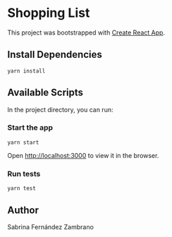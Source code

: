 # Shopping List

This project was bootstrapped with [Create React App](https://github.com/facebook/create-react-app).

## Install Dependencies

`
yarn install
`

## Available Scripts

In the project directory, you can run:

### Start the app

`
yarn start
`

Open [http://localhost:3000](http://localhost:3000) to view it in the browser.

### Run tests

`
yarn test
`

## Author

Sabrina Fernández Zambrano
